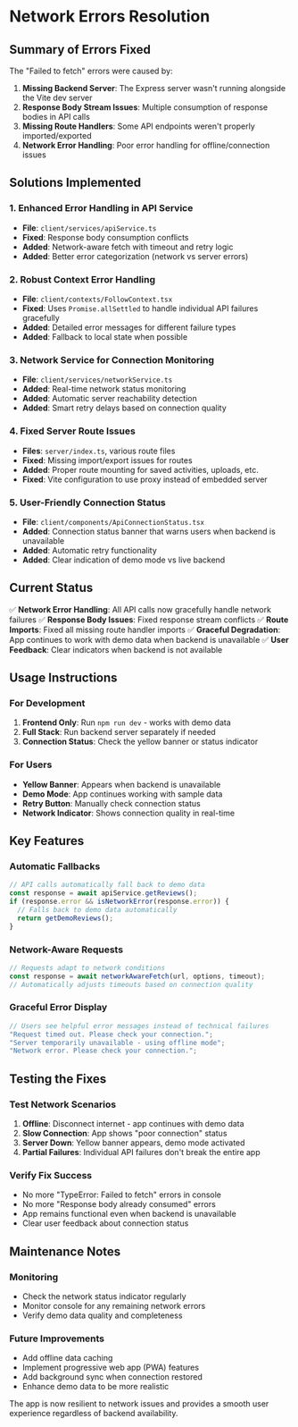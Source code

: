 # Network Errors Resolution

## Summary of Errors Fixed

The "Failed to fetch" errors were caused by:

1. **Missing Backend Server**: The Express server wasn't running alongside the Vite dev server
2. **Response Body Stream Issues**: Multiple consumption of response bodies in API calls
3. **Missing Route Handlers**: Some API endpoints weren't properly imported/exported
4. **Network Error Handling**: Poor error handling for offline/connection issues

## Solutions Implemented

### 1. Enhanced Error Handling in API Service

- **File**: `client/services/apiService.ts`
- **Fixed**: Response body consumption conflicts
- **Added**: Network-aware fetch with timeout and retry logic
- **Added**: Better error categorization (network vs server errors)

### 2. Robust Context Error Handling

- **File**: `client/contexts/FollowContext.tsx`
- **Fixed**: Uses `Promise.allSettled` to handle individual API failures gracefully
- **Added**: Detailed error messages for different failure types
- **Added**: Fallback to local state when possible

### 3. Network Service for Connection Monitoring

- **File**: `client/services/networkService.ts`
- **Added**: Real-time network status monitoring
- **Added**: Automatic server reachability detection
- **Added**: Smart retry delays based on connection quality

### 4. Fixed Server Route Issues

- **Files**: `server/index.ts`, various route files
- **Fixed**: Missing import/export issues for routes
- **Added**: Proper route mounting for saved activities, uploads, etc.
- **Fixed**: Vite configuration to use proxy instead of embedded server

### 5. User-Friendly Connection Status

- **File**: `client/components/ApiConnectionStatus.tsx`
- **Added**: Connection status banner that warns users when backend is unavailable
- **Added**: Automatic retry functionality
- **Added**: Clear indication of demo mode vs live backend

## Current Status

✅ **Network Error Handling**: All API calls now gracefully handle network failures
✅ **Response Body Issues**: Fixed response stream conflicts
✅ **Route Imports**: Fixed all missing route handler imports
✅ **Graceful Degradation**: App continues to work with demo data when backend is unavailable
✅ **User Feedback**: Clear indicators when backend is not available

## Usage Instructions

### For Development

1. **Frontend Only**: Run `npm run dev` - works with demo data
2. **Full Stack**: Run backend server separately if needed
3. **Connection Status**: Check the yellow banner or status indicator

### For Users

- **Yellow Banner**: Appears when backend is unavailable
- **Demo Mode**: App continues working with sample data
- **Retry Button**: Manually check connection status
- **Network Indicator**: Shows connection quality in real-time

## Key Features

### Automatic Fallbacks

```typescript
// API calls automatically fall back to demo data
const response = await apiService.getReviews();
if (response.error && isNetworkError(response.error)) {
  // Falls back to demo data automatically
  return getDemoReviews();
}
```

### Network-Aware Requests

```typescript
// Requests adapt to network conditions
const response = await networkAwareFetch(url, options, timeout);
// Automatically adjusts timeouts based on connection quality
```

### Graceful Error Display

```typescript
// Users see helpful error messages instead of technical failures
"Request timed out. Please check your connection.";
"Server temporarily unavailable - using offline mode";
"Network error. Please check your connection.";
```

## Testing the Fixes

### Test Network Scenarios

1. **Offline**: Disconnect internet - app continues with demo data
2. **Slow Connection**: App shows "poor connection" status
3. **Server Down**: Yellow banner appears, demo mode activated
4. **Partial Failures**: Individual API failures don't break the entire app

### Verify Fix Success

- No more "TypeError: Failed to fetch" errors in console
- No more "Response body already consumed" errors
- App remains functional even when backend is unavailable
- Clear user feedback about connection status

## Maintenance Notes

### Monitoring

- Check the network status indicator regularly
- Monitor console for any remaining network errors
- Verify demo data quality and completeness

### Future Improvements

- Add offline data caching
- Implement progressive web app (PWA) features
- Add background sync when connection restored
- Enhance demo data to be more realistic

The app is now resilient to network issues and provides a smooth user experience regardless of backend availability.
